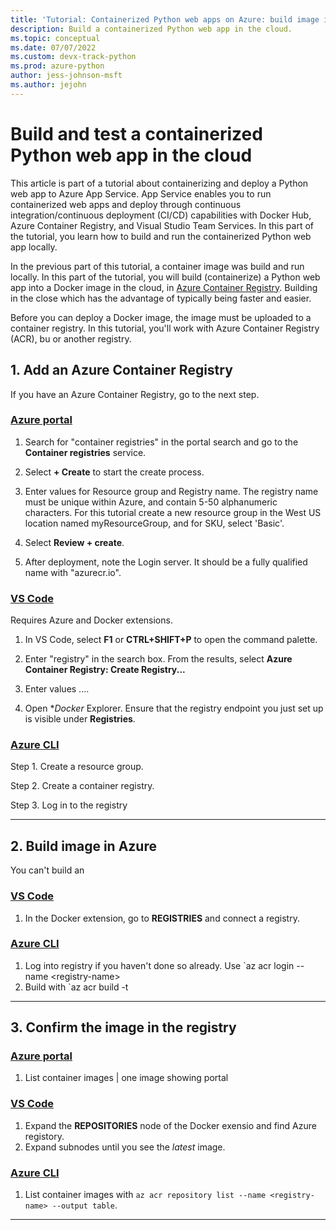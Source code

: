 ```yaml
---
title: 'Tutorial: Containerized Python web apps on Azure: build image in Azure Container Registry'
description: Build a containerized Python web app in the cloud.
ms.topic: conceptual
ms.date: 07/07/2022
ms.custom: devx-track-python
ms.prod: azure-python
author: jess-johnson-msft
ms.author: jejohn
---
```


# Build and test a containerized Python web app in the cloud

This article is part of a tutorial about containerizing and deploy a Python web app to Azure App Service. App Service enables you to run containerized web apps and deploy through continuous integration/continuous deployment (CI/CD) capabilities with Docker Hub, Azure Container Registry, and Visual Studio Team Services. In this part of the tutorial, you learn how to build and run the containerized Python web app locally.

In the previous part of this tutorial, a container image was build and run locally. In this part of the tutorial, you will build (containerize) a Python web app into a Docker image in the cloud, in [Azure Container Registry](/azure/container-registry/container-registry-intro). Building in the close which has the advantage of typically being faster and easier.

Before you can deploy a Docker image, the image must be uploaded to a container registry. In this tutorial, you'll work with Azure Container Registry (ACR), bu or another registry. 

## 1. Add an Azure Container Registry

If you have an Azure Container Registry, go to the next step.

### [Azure portal](#tab/azure-portal)

 1. Search for "container registries" in the portal search and go to the **Container registries** service.

 1. Select **+ Create** to start the create process.

 1. Enter values for Resource group and Registry name. The registry name must be unique within Azure, and contain 5-50 alphanumeric characters. For this tutorial create a new resource group in the West US location named myResourceGroup, and for SKU, select 'Basic'.

 1. Select **Review + create**.

 1. After deployment, note the Login server. It should be a fully qualified name with "azurecr.io".
 
### [VS Code](#tab/vscode-aztools)

Requires Azure and Docker extensions.

1. In VS Code, select **F1** or **CTRL+SHIFT+P** to open the command palette.

1. Enter "registry" in the search box. From the results, select **Azure Container Registry: Create Registry...**

1. Enter values ....

1. Open **Docker* Explorer. Ensure that the registry endpoint you just set up is visible under **Registries**.


### [Azure CLI](#tab/azure-cli)

Step 1. Create a resource group.

Step 2. Create a container registry.

Step 3. Log in to the registry

---

## 2. Build image in Azure

You can't build an 

### [VS Code](#tab/vscode-aztools-build)

1. In the Docker extension, go to **REGISTRIES** and connect a registry.

### [Azure CLI](#tab/azure-cli-build)

1. Log into registry if you haven't done so already.  Use `az acr login --name \<registry-name>
1. Build with `az acr build -t 
---


## 3. Confirm the image in the registry

### [Azure portal](#tab/azure-portal)

1. List container images | one image showing portal

### [VS Code](#tab/vscode-aztools)

1. Expand the **REPOSITORIES** node of the Docker exensio and find Azure registory.
1. Expand subnodes until you see the *latest* image.

### [Azure CLI](#tab/azure-cli)

1. List container images with `az acr repository list --name <registry-name> --output table`.

---
